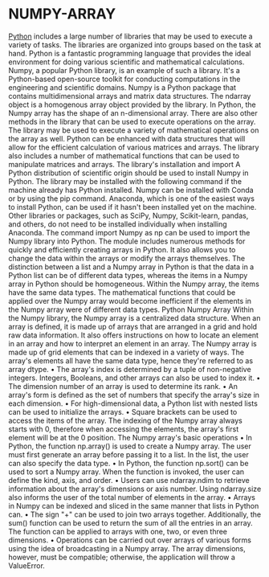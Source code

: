 # NUMPY-ARRAY
<a href=https://www.apponix.com/python-courses>Python<a/> includes a large number of libraries that may be used to execute a variety of tasks. The libraries are organized into groups based on the task at hand. Python is a fantastic programming language that provides the ideal environment for doing various scientific and mathematical calculations. Numpy, a popular Python library, is an example of such a library. It's a Python-based open-source toolkit for conducting computations in the engineering and scientific domains.
Numpy is a Python package that contains multidimensional arrays and matrix data structures. The ndarray object is a homogenous array object provided by the library. In Python, the Numpy array has the shape of an n-dimensional array. There are also other methods in the library that can be used to execute operations on the array. The library may be used to execute a variety of mathematical operations on the array as well. Python can be enhanced with data structures that will allow for the efficient calculation of various matrices and arrays. The library also includes a number of mathematical functions that can be used to manipulate matrices and arrays.
The library's installation and import
A Python distribution of scientific origin should be used to install Numpy in Python. The library may be installed with the following command if the machine already has Python installed.
Numpy can be installed with Conda or by using the pip command.
Anaconda, which is one of the easiest ways to install Python, can be used if it hasn't been installed yet on the machine. Other libraries or packages, such as SciPy, Numpy, Scikit-learn, pandas, and others, do not need to be installed individually when installing Anaconda.
The command import Numpy as np can be used to import the Numpy library into Python.
The module includes numerous methods for quickly and efficiently creating arrays in Python. It also allows you to change the data within the arrays or modify the arrays themselves. The distinction between a list and a Numpy array in Python is that the data in a Python list can be of different data types, whereas the items in a Numpy array in Python should be homogeneous. Within the Numpy array, the items have the same data types. The mathematical functions that could be applied over the Numpy array would become inefficient if the elements in the Numpy array were of different data types.
Python Numpy Array
Within the Numpy library, the Numpy array is a centralized data structure. When an array is defined, it is made up of arrays that are arranged in a grid and hold raw data information. It also offers instructions on how to locate an element in an array and how to interpret an element in an array. The Numpy array is made up of grid elements that can be indexed in a variety of ways. The array's elements all have the same data type, hence they're referred to as array dtype.
•	The array's index is determined by a tuple of non-negative integers. Integers, Booleans, and other arrays can also be used to index it.
•	The dimension number of an array is used to determine its rank.
•	An array's form is defined as the set of numbers that specify the array's size in each dimension.
•	For high-dimensional data, a Python list with nested lists can be used to initialize the arrays.
•	Square brackets can be used to access the items of the array. The indexing of the Numpy array always starts with 0, therefore when accessing the elements, the array's first element will be at the 0 position.
The Numpy array's basic operations
•	In Python, the function np.array() is used to create a Numpy array. The user must first generate an array before passing it to a list. In the list, the user can also specify the data type.
•	In Python, the function np.sort() can be used to sort a Numpy array. When the function is invoked, the user can define the kind, axis, and order.
•	Users can use ndarray.ndim to retrieve information about the array's dimensions or axis number. Using ndarray.size also informs the user of the total number of elements in the array.
•	Arrays in Numpy can be indexed and sliced in the same manner that lists in Python can.
•	The sign "+" can be used to join two arrays together. Additionally, the sum() function can be used to return the sum of all the entries in an array. The function can be applied to arrays with one, two, or even three dimensions.
•	Operations can be carried out over arrays of various forms using the idea of broadcasting in a Numpy array. The array dimensions, however, must be compatible; otherwise, the application will throw a ValueError.
